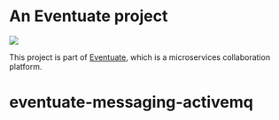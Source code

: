 
# An Eventuate project

<img class="img-responsive" src="https://eventuate.io/i/logo.gif">

This project is part of [Eventuate](http://eventuate.io), which is a microservices collaboration platform.

# eventuate-messaging-activemq
